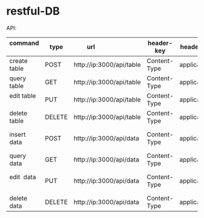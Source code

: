 # restful-DB
API:

command          | type | url                     | header-key  | header-value    | body 
---------------- | ---  | ----------------------- | ----------- |---------------- |---------------------------------------					
create table     |	POST|	http://ip:3000/api/table|	Content-Type|	application/json|{"name":"t1","columns":["col1","col2"]}
query  table     |	GET |	http://ip:3000/api/table|	Content-Type|	application/json|
edit   table     |	PUT |	http://ip:3000/api/table|	Content-Type|	application/json|
delete table     |DELETE|	http://ip:3000/api/table|	Content-Type|	application/json|
insert data      |	POST|	http://ip:3000/api/data |	Content-Type|	application/json|{tableName:'t1',datas:[{col1:'',col2:''},{col1:'',col2:''}}
query  data      |	GET |	http://ip:3000/api/data |	Content-Type|	application/json|{tableName:'t1', id:2/col1:'aa'}
edit   data      |	PUT |	http://ip:3000/api/data |	Content-Type|	application/json|{tableName:'t1', update:{ co1:'aaa'} ,where:{ id:11}}
delete data      |DELETE|	http://ip:3000/api/data |	Content-Type|	application/json|{id:2/col1:'aa'}

